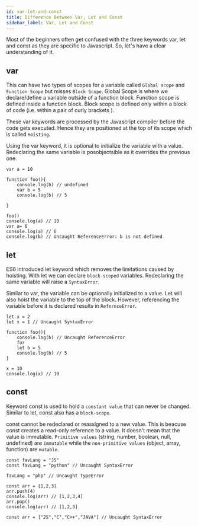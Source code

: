 ```yaml
---
id: var-let-and-const
title: Difference Between Var, Let and Const
sidebar_label: Var, Let and Const
---
```


Most of the beginners often get confused with the three keywords var, let and const as they are specific to Javascript. So, let's have a clear understanding of it.

## var

This can have two types of scopes for a variable called `Global scope` and `Function Scope` but misses `Block Scope`. Global Scope is where we declare/define a variable outside of a function block. Function scope is defined inside a function block. Block scope is defined only within a block of code (i.e. within a pair of curly brackets ). 

These var keywords are processed by the Javascript compiler before the code gets executed. Hence they are positioned at the top of its scope which is called `Hoisting`.

Using the var keyword, it is optional to initialize the variable with a value. Redeclaring the same variable is posobjectsible as it overrides the previous one.


```
var a = 10

function foo(){
    console.log(b) // undefined
    var b = 5
    console.log(b) // 5

}

foo()
console.log(a) // 10
var a= 6
console.log(a) // 6
console.log(b) // Uncaught ReferenceError: b is not defined

```

## let

ES6 introduced let keyword which removes the limitations caused by hoisting. With let we can declare `block-scoped` variables. Redeclaring the same variable will raise a `SyntaxError`.

Similar to var, the variable can be optionally initialized to a value. Let will also hoist the variable to the top of the block. However, referencing the variable before it is declared results in `RefernceError`.

```
let x = 2
let x = 1 // Uncaught SyntaxError

function foo(){
    console.log(b) // Uncaught ReferenceError
    for 
    let b = 5
    console.log(b) // 5
}

x = 10
console.log(x) // 10

```

## const

Keyword const is used to hold a `constant value` that can never be changed. Similar to let, const also has a `block-scope`.

const cannot be redeclared or reassigned to a new value. This is beacuse const creates a read-only reference to a value. It doesn't mean that the value is immutable. `Primitive values` (string, number, boolean, null, undefined) are `immutable` while the `non-primitive values` (object, array, function) are `mutable`.

```
const favLang = "JS"
const favLang = "python" // Uncaught SyntaxError

favLang = "php" // Uncaught TypeError

const arr = [1,2,3]
arr.push(4)
console.log(arr) // [1,2,3,4]
arr.pop()
console.log(arr) // [1,2,3]

const arr = ["JS","C","C++","JAVA"] // Uncaught SyntaxError

```



